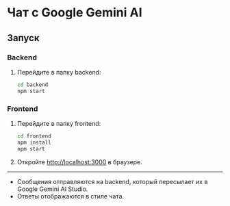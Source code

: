 # Чат с Google Gemini AI

## Запуск

### Backend

1. Перейдите в папку backend:
   ```bash
   cd backend
   npm start
   ```

### Frontend

1. Перейдите в папку frontend:
   ```bash
   cd frontend
   npm install
   npm start
   ```

2. Откройте [http://localhost:3000](http://localhost:3000) в браузере.

---

- Сообщения отправляются на backend, который пересылает их в Google Gemini AI Studio.
- Ответы отображаются в стиле чата. 